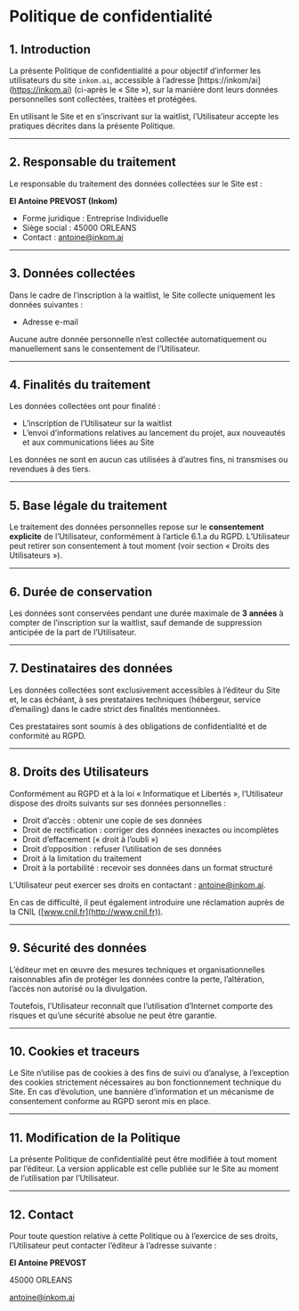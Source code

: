 # Politique de confidentialité

## 1. Introduction

La présente Politique de confidentialité a pour objectif d’informer les utilisateurs du site `inkom.ai`, accessible à l’adresse \[https://inkom/ai](https://inkom.ai) (ci-après le « Site »), sur la manière dont leurs données personnelles sont collectées, traitées et protégées.

En utilisant le Site et en s’inscrivant sur la waitlist, l’Utilisateur accepte les pratiques décrites dans la présente Politique.

---

## 2. Responsable du traitement

Le responsable du traitement des données collectées sur le Site est :

**EI Antoine PREVOST (Inkom)**

* Forme juridique : Entreprise Individuelle
* Siège social : 45000 ORLEANS
* Contact : antoine@inkom.ai

---

## 3. Données collectées

Dans le cadre de l’inscription à la waitlist, le Site collecte uniquement les données suivantes :

* Adresse e-mail

Aucune autre donnée personnelle n’est collectée automatiquement ou manuellement sans le consentement de l’Utilisateur.

---

## 4. Finalités du traitement

Les données collectées ont pour finalité :

* L’inscription de l’Utilisateur sur la waitlist
* L’envoi d’informations relatives au lancement du projet, aux nouveautés et aux communications liées au Site

Les données ne sont en aucun cas utilisées à d’autres fins, ni transmises ou revendues à des tiers.

---

## 5. Base légale du traitement

Le traitement des données personnelles repose sur le **consentement explicite** de l’Utilisateur, conformément à l’article 6.1.a du RGPD.
L’Utilisateur peut retirer son consentement à tout moment (voir section « Droits des Utilisateurs »).

---

## 6. Durée de conservation

Les données sont conservées pendant une durée maximale de **3 années** à compter de l’inscription sur la waitlist, sauf demande de suppression anticipée de la part de l’Utilisateur.

---

## 7. Destinataires des données

Les données collectées sont exclusivement accessibles à l’éditeur du Site et, le cas échéant, à ses prestataires techniques (hébergeur, service d’emailing) dans le cadre strict des finalités mentionnées.

Ces prestataires sont soumis à des obligations de confidentialité et de conformité au RGPD.

---

## 8. Droits des Utilisateurs

Conformément au RGPD et à la loi « Informatique et Libertés », l’Utilisateur dispose des droits suivants sur ses données personnelles :

* Droit d’accès : obtenir une copie de ses données
* Droit de rectification : corriger des données inexactes ou incomplètes
* Droit d’effacement (« droit à l’oubli »)
* Droit d’opposition : refuser l’utilisation de ses données
* Droit à la limitation du traitement
* Droit à la portabilité : recevoir ses données dans un format structuré

L’Utilisateur peut exercer ses droits en contactant : antoine@inkom.ai.

En cas de difficulté, il peut également introduire une réclamation auprès de la CNIL ([www.cnil.fr](http://www.cnil.fr)).

---

## 9. Sécurité des données

L’éditeur met en œuvre des mesures techniques et organisationnelles raisonnables afin de protéger les données contre la perte, l’altération, l’accès non autorisé ou la divulgation.

Toutefois, l’Utilisateur reconnaît que l’utilisation d’Internet comporte des risques et qu’une sécurité absolue ne peut être garantie.

---

## 10. Cookies et traceurs

Le Site n’utilise pas de cookies à des fins de suivi ou d’analyse, à l’exception des cookies strictement nécessaires au bon fonctionnement technique du Site.
En cas d’évolution, une bannière d’information et un mécanisme de consentement conforme au RGPD seront mis en place.

---

## 11. Modification de la Politique

La présente Politique de confidentialité peut être modifiée à tout moment par l’éditeur.
La version applicable est celle publiée sur le Site au moment de l’utilisation par l’Utilisateur.

---

## 12. Contact

Pour toute question relative à cette Politique ou à l’exercice de ses droits, l’Utilisateur peut contacter l’éditeur à l’adresse suivante :

**EI Antoine PREVOST**

45000 ORLEANS

antoine@inkom.ai
